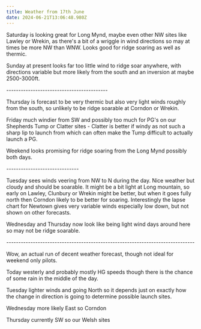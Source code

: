 ```yaml
---
title: Weather from 17th June
date: 2024-06-21T13:06:48.980Z
---
```

Saturday is looking great for Long Mynd, maybe even other NW sites like Lawley or Wrekin, as there's a bit of a wriggle in wind directions so may at times be more NW than WNW.  Looks good for ridge soaring as well as thermic.

Sunday at present looks far too little wind to ridge soar anywhere, with directions variable but more likely from the south and an inversion at maybe 2500-3000ft.

\------------------------------------------

Thursday is forecast to be very thermic but also very light winds roughly from the south, so unlikely to be ridge soarable at Corndon or Wrekin.

Friday much windier from SW and possibly too much for PG's on our Shepherds Tump or Clatter sites - Clatter is better if windy as not such a sharp lip to launch from which can often make the Tump difficult to actually launch a PG.

Weekend looks promising for ridge soaring from the Long Mynd possibly both days.

\------------------------------

Tuesday sees winds veering from NW to N during the day.  Nice weather but cloudy and should be soarable.  It might be a bit light at Long mountain, so early on Lawley, Clunbury or Wrekin might be better, but when it goes fully north then Corndon likely to be better for soaring.  Interestingly the lapse chart for Newtown gives very variable winds especially low down, but not shown on other forecasts.

Wednesday and Thursday now look like being light wind days around here so may not be ridge soarable.

\------------------------------------------------------------------------------

Wow, an actual run of decent weather forecast, though not ideal for weekend only pilots.

Today westerly and probably mostly HG speeds though there is the chance of some rain in the middle of the day.

Tuesday lighter winds and going North so it depends just on exactly how the change in direction is going to determine possible launch sites.

Wednesday more likely East so Corndon

Thursday currently SW so our Welsh sites
